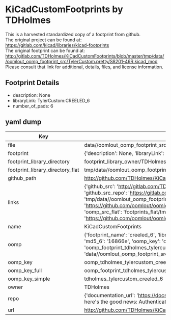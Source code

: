 # KiCadCustomFootprints by TDHolmes  
This is a harvested standardized copy of a footprint from github.  
The original project can be found at:  
https://gitlab.com/kicad/libraries/kicad-footprints  
The original footprint can be found at:
http://gitlab.com/TDHolmes/KiCadCustomFootprints/blob/master/tmp/data//oomlout_oomp_footprint_src/TylerCustom.pretty/S8201-46R.kicad_mod
Please consult that link for additional, details, files, and license information.  
## Footprint Details
* description: None  
* libraryLink: TylerCustom:CREELED_6  
* number_of_pads: 6  
## yaml dump  
| Key | Value |  
| --- | --- |  
| file | data//oomlout_oomp_footprint_src/KiCadCustomFootprints/TylerCustom.pretty/CREELED_6.kicad_mod |  
| footprint | {'description': None, 'libraryLink': 'TylerCustom:CREELED_6', 'number_of_pads': 6} |  
| footprint_library_directory | footprint_library_owner/TDHolmes_KiCadCustomFootprints |  
| footprint_library_directory_flat | tmp/data//oomlout_oomp_footprint_src/footprints_flat/tdholmes_tylercustom_creeled_6/working |  
| github_path | http://github.com/TDHolmes/KiCadCustomFootprints/blob/master/tmp/data//oomlout_oomp_footprint_src/TylerCustom.pretty/CREELED_6.kicad_mod |  
| links | {'github_src': 'http://gitlab.com/TDHolmes/KiCadCustomFootprints/blob/master/tmp/data//oomlout_oomp_footprint_src/TylerCustom.pretty/S8201-46R.kicad_mod', 'github_src_repo': 'https://gitlab.com/kicad/libraries/kicad-footprints', 'oomp_bot': 'tmp/data//oomlout_oomp_footprint_src/footprints/tdholmes_tylercustom_creeled_6/working', 'oomp_bot_github': 'https://github.com/oomlout/oomlout_oomp_footprint_bot/tree/main/tmp/data//oomlout_oomp_footprint_src/footprints/tdholmes_tylercustom_creeled_6/working', 'oomp_src_flat': 'footprints_flat/tmp/data//oomlout_oomp_footprint_src/footprints_flat/tdholmes_tylercustom_creeled_6/working', 'oomp_src_flat_github': 'https://github.com/oomlout/oomlout_oomp_footprint_src/tree/main/tmp/data//oomlout_oomp_footprint_src/footprints_flat/tdholmes_tylercustom_creeled_6/working'} |  
| name | KiCadCustomFootprints |  
| oomp | {'footprint_name': 'creeled_6', 'library_name': 'tylercustom', 'md5': '16866e65a0de99b4c46552dd03cdbd82', 'md5_10': '16866e65a0', 'md5_5': '16866', 'md5_6': '16866e', 'oomp_key': 'oomp_tdholmes_tylercustom_creeled_6', 'oomp_key_extra': 'oomp_footprint_tdholmes_tylercustom_creeled_6', 'oomp_key_full': 'oomp_footprint_tdholmes_tylercustom_creeled_6_16866e', 'oomp_key_simple': 'tdholmes_tylercustom_creeled_6', 'original_filename': 'data//oomlout_oomp_footprint_src/KiCadCustomFootprints/TylerCustom.pretty/CREELED_6.kicad_mod', 'owner_name': 'tdholmes'} |  
| oomp_key | oomp_tdholmes_tylercustom_creeled_6 |  
| oomp_key_full | oomp_footprint_tdholmes_tylercustom_creeled_6 |  
| oomp_key_simple | tdholmes_tylercustom_creeled_6 |  
| owner | TDHolmes |  
| repo | {'documentation_url': 'https://docs.github.com/rest/overview/resources-in-the-rest-api#rate-limiting', 'message': "API rate limit exceeded for 84.66.142.224. (But here's the good news: Authenticated requests get a higher rate limit. Check out the documentation for more details.)"} |  
| url | http://github.com/TDHolmes/KiCadCustomFootprints |  

